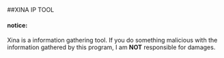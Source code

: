 ##XINA IP TOOL
#### notice:
Xina is a information gathering tool. If you do something malicious with the information gathered by this program, I am **NOT** responsible for damages.
[^1]: boxdev0.github.io/xina
